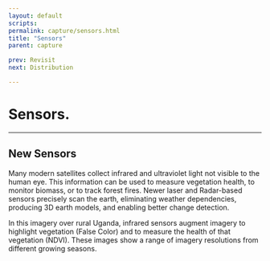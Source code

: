 ```yaml
---
layout: default
scripts:
permalink: capture/sensors.html
title: "Sensors"
parent: capture

prev: Revisit
next: Distribution

---
```


# Sensors.

---

## New Sensors

Many modern satellites collect infrared and ultraviolet light not visible to the human eye. This information can be used to measure vegetation health, to monitor biomass, or to track forest fires. Newer laser and Radar-based sensors precisely scan the earth, eliminating weather dependencies, producing 3D earth models, and enabling better change detection.

In this imagery over rural Uganda, infrared sensors augment imagery to highlight vegetation (False Color) and to measure the health of that vegetation (NDVI). These images show a range of imagery resolutions from different growing seasons.

